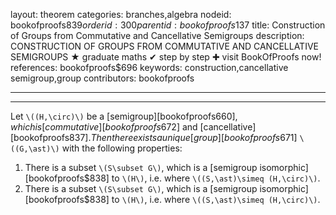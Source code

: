 layout: theorem
categories: branches,algebra
nodeid: bookofproofs$839
orderid: 300
parentid: bookofproofs$137
title: Construction of Groups from Commutative and Cancellative Semigroups
description: CONSTRUCTION OF GROUPS FROM COMMUTATIVE AND CANCELLATIVE SEMIGROUPS ★ graduate maths ✔ step by step ✚ visit BookOfProofs now!
references: bookofproofs$696
keywords: construction,cancellative semigroup,group
contributors: bookofproofs

---


---

Let `\((H,\circ)\)` be a [semigroup][bookofproofs$660], which is [commutative][bookofproofs$672] and [cancellative][bookofproofs$837]. Then there exists a unique [group][bookofproofs$671] `\((G,\ast)\)` with the following properties:

1. There is a subset `\(S\subset G\)`, which is a [semigroup isomorphic][bookofproofs$838] to `\(H\)`, i.e. where `\((S,\ast)\simeq (H,\circ)\)`.
1. There is a subset `\(S\subset G\)`, which is a [semigroup isomorphic][bookofproofs$838] to `\(H\)`, i.e. where `\((S,\ast)\simeq (H,\circ)\)`.
